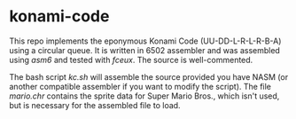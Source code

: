 # konami-code
This repo implements the eponymous Konami Code (UU-DD-L-R-L-R-B-A) using a circular queue. It is written in 6502 assembler and was assembled using *asm6* and tested with *fceux*. The source is well-commented.

The bash script *kc.sh* will assemble the source provided you have NASM (or another compatible assembler if you want to modify the script). The file *mario.chr* contains the sprite data for Super Mario Bros., which isn't used, but is necessary for the assembled file to load.
